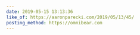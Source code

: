 ```yaml
---
date: 2019-05-15 13:13:36
like_of: https://aaronparecki.com/2019/05/13/45/
posting_method: https://omnibear.com
---
```

